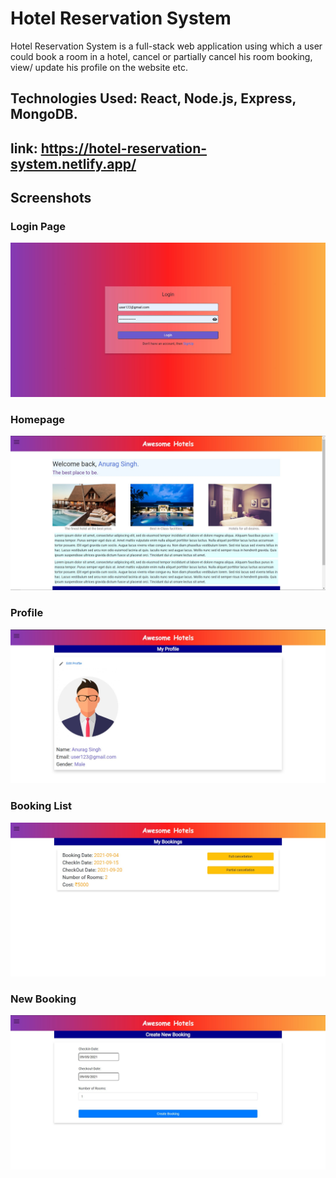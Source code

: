 # Hotel Reservation System

Hotel Reservation System is a full-stack web application using which a user could
book a room in a hotel, cancel or partially cancel his room booking,
view/ update his profile on the website etc.

## Technologies Used: React, Node.js, Express, MongoDB.

## link: https://hotel-reservation-system.netlify.app/

## Screenshots

### Login Page

![App Screenshot](screenshots/login-page.jpg)

### Homepage

![App Screenshot](screenshots/homepage.jpg)

### Profile

![App Screenshot](screenshots/profile.jpg)

### Booking List

![App Screenshot](screenshots/booking-list.jpg)

### New Booking

![App Screenshot](screenshots/new-booking.jpg)
